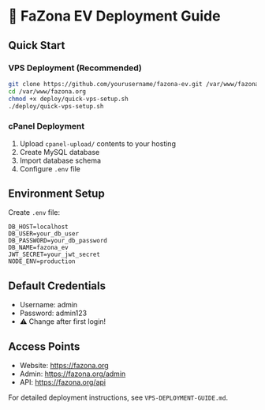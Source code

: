 # 🚀 FaZona EV Deployment Guide

## Quick Start

### VPS Deployment (Recommended)
```bash
git clone https://github.com/yourusername/fazona-ev.git /var/www/fazona.org
cd /var/www/fazona.org
chmod +x deploy/quick-vps-setup.sh
./deploy/quick-vps-setup.sh
```

### cPanel Deployment
1. Upload `cpanel-upload/` contents to your hosting
2. Create MySQL database
3. Import database schema
4. Configure `.env` file

## Environment Setup

Create `.env` file:
```env
DB_HOST=localhost
DB_USER=your_db_user
DB_PASSWORD=your_db_password
DB_NAME=fazona_ev
JWT_SECRET=your_jwt_secret
NODE_ENV=production
```

## Default Credentials

- Username: admin
- Password: admin123
- ⚠️ Change after first login!

## Access Points

- Website: https://fazona.org
- Admin: https://fazona.org/admin
- API: https://fazona.org/api

For detailed deployment instructions, see `VPS-DEPLOYMENT-GUIDE.md`.